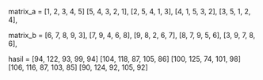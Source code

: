 matrix_a = 
[1, 2, 3, 4, 5]
[5, 4, 3, 2, 1],
[2, 5, 4, 1, 3],
[4, 1, 5, 3, 2],
[3, 5, 1, 2, 4],


matrix_b = 
[6, 7, 8, 9, 3],
[7, 9, 4, 6, 8],
[9, 8, 2, 6, 7],
[8, 7, 9, 5, 6],
[3, 9, 7, 8, 6],

hasil = 
[94, 122, 93, 99, 94]
[104, 118, 87, 105, 86]
[100, 125, 74, 101, 98]
[106, 116, 87, 103, 85]
[90, 124, 92, 105, 92]
